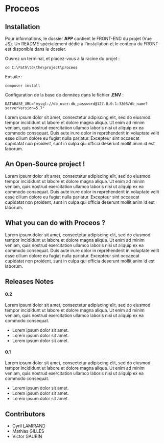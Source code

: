 # Proceos 
## Installation
Pour informations, le dossier __APP__ contient le FRONT-END du projet (Vue JS). Un README spécialement dédié à l'installation et le contenu du FRONT est disponible dans le dossier.

Ouvrez un terminal, et placez-vous à la racine du projet :
```
cd C:\Path\to\the\project\proceos
```
Ensuite :
```
composer install
```
Configuration de la base de données dans le fichier __.ENV__ :
```
DATABASE_URL="mysql://db_user:db_password@127.0.0.1:3306/db_name?serverVersion=5.7"
```

Lorem ipsum dolor sit amet, consectetur adipiscing elit, sed do eiusmod tempor incididunt ut labore et dolore magna aliqua. Ut enim ad minim veniam, quis nostrud exercitation ullamco laboris nisi ut aliquip ex ea commodo consequat. Duis aute irure dolor in reprehenderit in voluptate velit esse cillum dolore eu fugiat nulla pariatur. Excepteur sint occaecat cupidatat non proident, sunt in culpa qui officia deserunt mollit anim id est laborum.
## An Open-Source project !
Lorem ipsum dolor sit amet, consectetur adipiscing elit, sed do eiusmod tempor incididunt ut labore et dolore magna aliqua. Ut enim ad minim veniam, quis nostrud exercitation ullamco laboris nisi ut aliquip ex ea commodo consequat. Duis aute irure dolor in reprehenderit in voluptate velit esse cillum dolore eu fugiat nulla pariatur. Excepteur sint occaecat cupidatat non proident, sunt in culpa qui officia deserunt mollit anim id est laborum.
## What you can do with Proceos ?
Lorem ipsum dolor sit amet, consectetur adipiscing elit, sed do eiusmod tempor incididunt ut labore et dolore magna aliqua. Ut enim ad minim veniam, quis nostrud exercitation ullamco laboris nisi ut aliquip ex ea commodo consequat. Duis aute irure dolor in reprehenderit in voluptate velit esse cillum dolore eu fugiat nulla pariatur. Excepteur sint occaecat cupidatat non proident, sunt in culpa qui officia deserunt mollit anim id est laborum.
## Releases Notes
#### 0.2
Lorem ipsum dolor sit amet, consectetur adipiscing elit, sed do eiusmod tempor incididunt ut labore et dolore magna aliqua. Ut enim ad minim veniam, quis nostrud exercitation ullamco laboris nisi ut aliquip ex ea commodo consequat. 
* Lorem ipsum dolor sit amet.
* Lorem ipsum dolor sit amet.
* Lorem ipsum dolor sit amet.
#### 0.1
Lorem ipsum dolor sit amet, consectetur adipiscing elit, sed do eiusmod tempor incididunt ut labore et dolore magna aliqua. Ut enim ad minim veniam, quis nostrud exercitation ullamco laboris nisi ut aliquip ex ea commodo consequat. 
* Lorem ipsum dolor sit amet.
* Lorem ipsum dolor sit amet.
* Lorem ipsum dolor sit amet.
## Contributors
* Cyril LAMIRAND
* Mathias GILLES
* Victor GAUBIN

